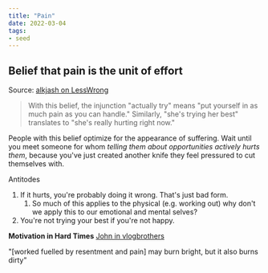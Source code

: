 ```yaml
---
title: "Pain"
date: 2022-03-04
tags:
- seed
---
```


## Belief that pain is the unit of effort
Source: [alkjash on LessWrong](https://www.lesswrong.com/posts/bx3gkHJehRCYZAF3r/pain-is-not-the-unit-of-effort)

> With this belief, the injunction "actually try" means "put yourself in as much pain as you can handle." Similarly, "she's trying her best" translates to "she's really hurting right now."

People with this belief optimize for the appearance of suffering. Wait until you meet someone for whom _telling them about opportunities actively hurts them_, because you've just created another knife they feel pressured to cut themselves with.

Antitodes
1. If it hurts, you're probably doing it wrong. That's just bad form.
	1. So much of this applies to the physical (e.g. working out) why don't we apply this to our emotional and mental selves?
2. You're not trying your best if you're not happy.

**Motivation in Hard Times**
[John in vlogbrothers](https://www.youtube.com/watch?v=oAEewFj_-dg)

"[worked fuelled by resentment and pain] may burn bright, but it also burns dirty"